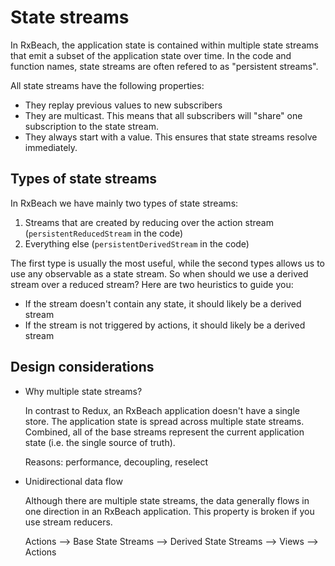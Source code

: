 # State streams

In RxBeach, the application state is contained within multiple state streams that emit a subset of the application state over time. In the code and function names, state streams are often refered to as "persistent streams".

All state streams have the following properties:

- They replay previous values to new subscribers
- They are multicast. This means that all subscribers will "share" one subscription to the state stream.
- They always start with a value. This ensures that state streams resolve immediately.

## Types of state streams
In RxBeach we have mainly two types of state streams:
 1. Streams that are created by reducing over the action stream (`persistentReducedStream` in the code)
 2. Everything else (`persistentDerivedStream` in the code)

The first type is usually the most useful, while the second types allows us to use any observable as a state stream. So when should we use a derived stream over a reduced stream? Here are two heuristics to guide you:
 - If the stream doesn't contain any state, it should likely be a derived stream
 - If the stream is not triggered by actions, it should likely be a derived stream

## Design considerations

- Why multiple state streams?

  In contrast to Redux, an RxBeach application doesn't have a single store.
  The application state is spread across multiple state streams. Combined, all
  of the base streams represent the current application state (i.e. the single
  source of truth).

  Reasons: performance, decoupling, reselect
- Unidirectional data flow

  Although there are multiple state streams, the data generally flows in one direction in an RxBeach application. This property is broken if you use stream reducers.

  Actions --> Base State Streams --> Derived State Streams --> Views -->
  Actions
